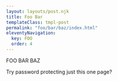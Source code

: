 ```yaml
---
layout: layouts/post.njk
title: Foo Bar
templateClass: tmpl-post
permalink: "foo/bar/baz/index.html"
eleventyNavigation:
  key: FOO
  order: 4
---
```


FOO BAR BAZ

Try password protecting just this one page?
